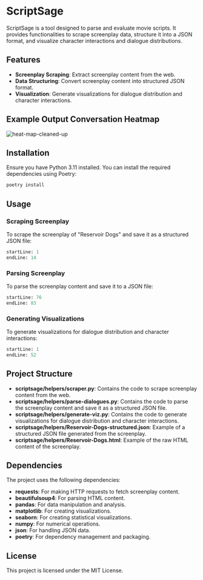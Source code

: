 # ScriptSage

ScriptSage is a tool designed to parse and evaluate movie scripts. It provides functionalities to scrape screenplay data, structure it into a JSON format, and visualize character interactions and dialogue distributions.

## Features

- **Screenplay Scraping**: Extract screenplay content from the web.
- **Data Structuring**: Convert screenplay content into structured JSON format.
- **Visualization**: Generate visualizations for dialogue distribution and character interactions.

## Example Output Conversation Heatmap

![heat-map-cleaned-up](https://github.com/james-see/scriptsage/assets/616585/adcab939-efc6-4cf9-ad96-6d6e6645b6de)

## Installation

Ensure you have Python 3.11 installed. You can install the required dependencies using Poetry:

```sh
poetry install
```

## Usage

### Scraping Screenplay

To scrape the screenplay of "Reservoir Dogs" and save it as a structured JSON file:

```python:scriptsage/helpers/scraper.py
startLine: 1
endLine: 14
```

### Parsing Screenplay

To parse the screenplay content and save it to a JSON file:

```python:scriptsage/helpers/parse-dialogues.py
startLine: 76
endLine: 83
```

### Generating Visualizations

To generate visualizations for dialogue distribution and character interactions:

```python:scriptsage/helpers/generate-viz.py
startLine: 1
endLine: 52
```

## Project Structure

- **scriptsage/helpers/scraper.py**: Contains the code to scrape screenplay content from the web.
- **scriptsage/helpers/parse-dialogues.py**: Contains the code to parse the screenplay content and save it as a structured JSON file.
- **scriptsage/helpers/generate-viz.py**: Contains the code to generate visualizations for dialogue distribution and character interactions.
- **scriptsage/helpers/Reservoir-Dogs-structured.json**: Example of a structured JSON file generated from the screenplay.
- **scriptsage/helpers/Reservoir-Dogs.html**: Example of the raw HTML content of the screenplay.

## Dependencies

The project uses the following dependencies:

- **requests**: For making HTTP requests to fetch screenplay content.
- **beautifulsoup4**: For parsing HTML content.
- **pandas**: For data manipulation and analysis.
- **matplotlib**: For creating visualizations.
- **seaborn**: For creating statistical visualizations.
- **numpy**: For numerical operations.
- **json**: For handling JSON data.
- **poetry**: For dependency management and packaging.


## License

This project is licensed under the MIT License.
